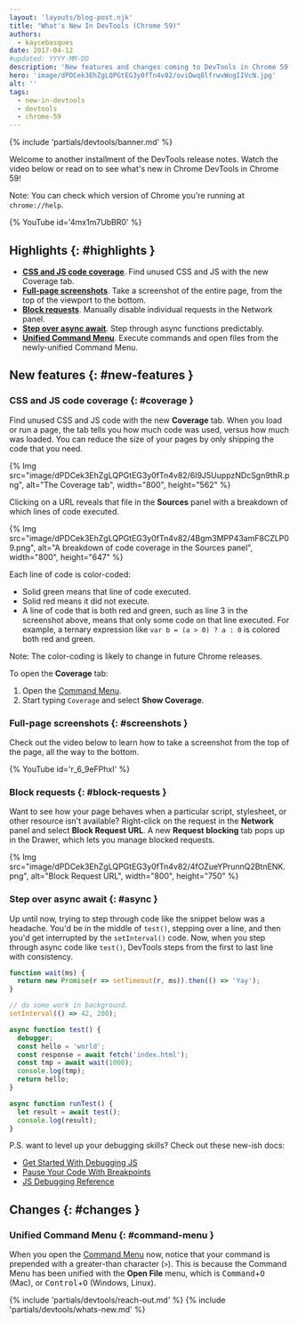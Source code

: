 ```yaml
---
layout: 'layouts/blog-post.njk'
title: "What's New In DevTools (Chrome 59)"
authors:
  - kaycebasques
date: 2017-04-12
#updated: YYYY-MM-DD
description: 'New features and changes coming to DevTools in Chrome 59.'
hero: 'image/dPDCek3EhZgLQPGtEG3y0fTn4v82/oviDwq8lfrwvWogIIVcN.jpg'
alt: ''
tags:
  - new-in-devtools
  - devtools
  - chrome-59
---
```


{% include 'partials/devtools/banner.md' %}

Welcome to another installment of the DevTools release notes. Watch the video
below or read on to see what's new in Chrome DevTools in Chrome 59!

Note: You can check which version of Chrome you're running at `chrome://help`.

{% YouTube id='4mx1m7UbBR0' %}

## Highlights {: #highlights }

- [**CSS and JS code coverage**](#coverage). Find unused CSS and JS with
  the new Coverage tab.
- [**Full-page screenshots**](#screenshots). Take a screenshot of the
  entire page, from the top of the viewport to the bottom.
- [**Block requests**](#block-requests). Manually disable individual
  requests in the Network panel.
- [**Step over async await**](#async). Step through async functions predictably.
- [**Unified Command Menu**](#command-menu). Execute commands and open files
  from the newly-unified Command Menu.

## New features {: #new-features }

### CSS and JS code coverage {: #coverage }

Find unused CSS and JS code with the new **Coverage** tab. When you load or
run a page, the tab tells you how much code was used, versus how much was
loaded. You can reduce the size of your pages by only shipping the code
that you need.

{% Img src="image/dPDCek3EhZgLQPGtEG3y0fTn4v82/6I9J5UuppzNDcSgn9thR.png", alt="The Coverage tab", width="800", height="562" %}

Clicking on a URL reveals that file in the **Sources** panel with a breakdown
of which lines of code executed.

{% Img src="image/dPDCek3EhZgLQPGtEG3y0fTn4v82/4Bgm3MPP43amF8CZLP09.png", alt="A breakdown of code coverage in the Sources panel", width="800", height="647" %}

Each line of code is color-coded:

- Solid green means that line of code executed.
- Solid red means it did not execute.
- A line of code that is both red and green, such as line 3 in the screenshot above,
  means that only some code on that line executed. For example, a ternary
  expression like `var b = (a > 0) ? a : 0` is colored both red and green.

Note: The color-coding is likely to change in future Chrome releases.

To open the **Coverage** tab:

1. Open the [Command Menu](/docs/devtools/command-menu/#open).
1. Start typing `Coverage` and select **Show Coverage**.

### Full-page screenshots {: #screenshots }

Check out the video below to learn how to take a screenshot from the top
of the page, all the way to the bottom.

{% YouTube id='r_6_9eFPhxI' %}

### Block requests {: #block-requests }

Want to see how your page behaves when a particular script, stylesheet, or
other resource isn't available? Right-click on the request in the **Network**
panel and select **Block Request URL**. A new **Request blocking** tab
pops up in the Drawer, which lets you manage blocked requests.

{% Img src="image/dPDCek3EhZgLQPGtEG3y0fTn4v82/4fOZueYPrunnQ2BtnENK.png", alt="Block Request URL", width="800", height="750" %}

### Step over async await {: #async }

Up until now, trying to step through code like the snippet below was a
headache. You'd be in the middle of `test()`, stepping over a line, and then
you'd get interrupted by the `setInterval()` code. Now, when you step through
async code like `test()`, DevTools steps from the first to last line with
consistency.

```js
function wait(ms) {
  return new Promise(r => setTimeout(r, ms)).then(() => 'Yay');
}

// do some work in background.
setInterval(() => 42, 200);

async function test() {
  debugger;
  const hello = 'world';
  const response = await fetch('index.html');
  const tmp = await wait(1000);
  console.log(tmp);
  return hello;
}

async function runTest() {
  let result = await test();
  console.log(result);
}
```

P.S. want to level up your debugging skills? Check out these new-ish docs:

- [Get Started With Debugging JS](/docs/devtools/javascript/)
- [Pause Your Code With Breakpoints](/devtools/javascript/breakpoints/)
- [JS Debugging Reference](/docs/devtools/javascript/reference/)

## Changes {: #changes }

### Unified Command Menu {: #command-menu }

When you open the [Command Menu](/docs/devtools/command-menu/#open) now, notice that your command
is prepended with a greater-than character (`>`). This is because the Command
Menu has been unified with the **Open File** menu, which is
<kbd>Command</kbd>+<kbd>O</kbd> (Mac), or <kbd>Control</kbd>+<kbd>O</kbd>
(Windows, Linux).

{% include 'partials/devtools/reach-out.md' %}
{% include 'partials/devtools/whats-new.md' %}
